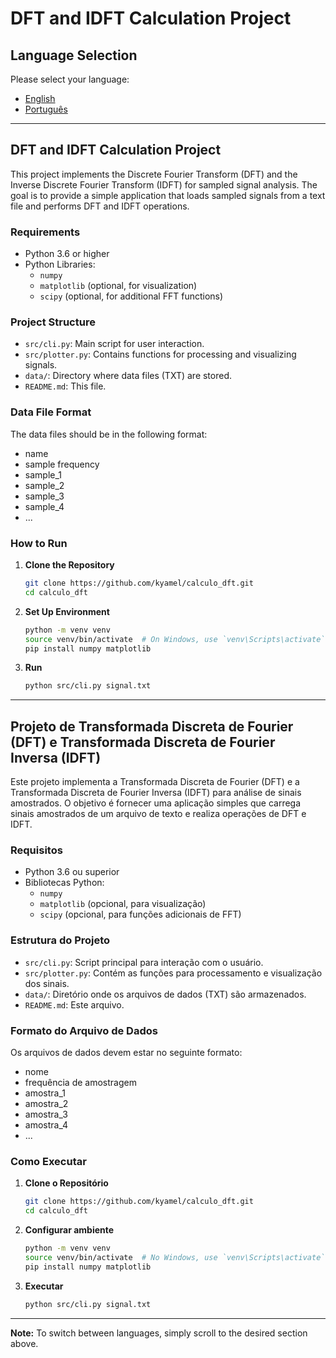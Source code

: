 # DFT and IDFT Calculation Project

## Language Selection

Please select your language:
- [English](#dft-and-idft-calculation-project)
- [Português](#projeto-de-transformada-discreta-de-fourier-dft-e-transformada-discreta-de-fourier-inversa-idft)

---

## DFT and IDFT Calculation Project

This project implements the Discrete Fourier Transform (DFT) and the Inverse Discrete Fourier Transform (IDFT) for sampled signal analysis. The goal is to provide a simple application that loads sampled signals from a text file and performs DFT and IDFT operations.

### Requirements

- Python 3.6 or higher
- Python Libraries:
  - `numpy`
  - `matplotlib` (optional, for visualization)
  - `scipy` (optional, for additional FFT functions)

### Project Structure

- `src/cli.py`: Main script for user interaction.
- `src/plotter.py`: Contains functions for processing and visualizing signals.
- `data/`: Directory where data files (TXT) are stored.
- `README.md`: This file.

### Data File Format

The data files should be in the following format:
- name
- sample frequency
- sample_1
- sample_2
- sample_3
- sample_4
- ...

### How to Run

1. **Clone the Repository**

    ```sh
    git clone https://github.com/kyamel/calculo_dft.git
    cd calculo_dft
    ```

2. **Set Up Environment**

    ```sh
    python -m venv venv
    source venv/bin/activate  # On Windows, use `venv\Scripts\activate`
    pip install numpy matplotlib
    ```

3. **Run**

    ```sh
    python src/cli.py signal.txt
    ```

---

## Projeto de Transformada Discreta de Fourier (DFT) e Transformada Discreta de Fourier Inversa (IDFT)

Este projeto implementa a Transformada Discreta de Fourier (DFT) e a Transformada Discreta de Fourier Inversa (IDFT) para análise de sinais amostrados. O objetivo é fornecer uma aplicação simples que carrega sinais amostrados de um arquivo de texto e realiza operações de DFT e IDFT.

### Requisitos

- Python 3.6 ou superior
- Bibliotecas Python:
  - `numpy`
  - `matplotlib` (opcional, para visualização)
  - `scipy` (opcional, para funções adicionais de FFT)

### Estrutura do Projeto

- `src/cli.py`: Script principal para interação com o usuário.
- `src/plotter.py`: Contém as funções para processamento e visualização dos sinais.
- `data/`: Diretório onde os arquivos de dados (TXT) são armazenados.
- `README.md`: Este arquivo.

### Formato do Arquivo de Dados

Os arquivos de dados devem estar no seguinte formato:
- nome
- frequência de amostragem
- amostra_1
- amostra_2
- amostra_3
- amostra_4
- ...

### Como Executar

1. **Clone o Repositório**

    ```sh
    git clone https://github.com/kyamel/calculo_dft.git
    cd calculo_dft
    ```

2. **Configurar ambiente**

    ```sh
    python -m venv venv
    source venv/bin/activate  # No Windows, use `venv\Scripts\activate`
    pip install numpy matplotlib
    ```

3. **Executar**

    ```sh
    python src/cli.py signal.txt
    ```

---

**Note:** To switch between languages, simply scroll to the desired section above.
